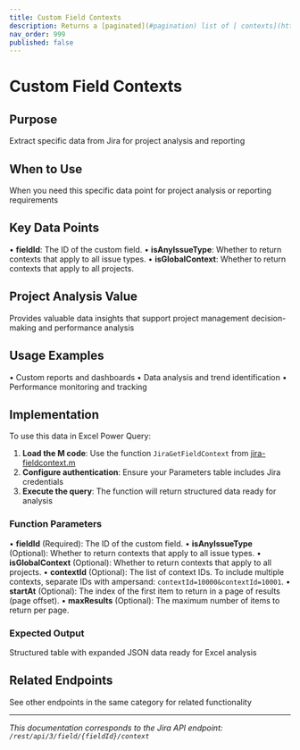 ```yaml
---
title: Custom Field Contexts
description: Returns a [paginated](#pagination) list of [ contexts](https://confluence.atlassian.com/adminjiracloud/what-are-custom-field-contexts-991923859.html) ...
nav_order: 999
published: false
---
```


# Custom Field Contexts

## Purpose
Extract specific data from Jira for project analysis and reporting

## When to Use
When you need this specific data point for project analysis or reporting requirements

## Key Data Points
• **fieldId**: The ID of the custom field.
• **isAnyIssueType**: Whether to return contexts that apply to all issue types.
• **isGlobalContext**: Whether to return contexts that apply to all projects.

## Project Analysis Value
Provides valuable data insights that support project management decision-making and performance analysis

## Usage Examples
• Custom reports and dashboards
• Data analysis and trend identification
• Performance monitoring and tracking

## Implementation
To use this data in Excel Power Query:

1. **Load the M code**: Use the function `JiraGetFieldContext` from [jira-fieldcontext.m](../assets/jira-fieldcontext.m)
2. **Configure authentication**: Ensure your Parameters table includes Jira credentials
3. **Execute the query**: The function will return structured data ready for analysis

### Function Parameters
• **fieldId** (Required): The ID of the custom field.
• **isAnyIssueType** (Optional): Whether to return contexts that apply to all issue types.
• **isGlobalContext** (Optional): Whether to return contexts that apply to all projects.
• **contextId** (Optional): The list of context IDs. To include multiple contexts, separate IDs with ampersand: `contextId=10000&contextId=10001`.
• **startAt** (Optional): The index of the first item to return in a page of results (page offset).
• **maxResults** (Optional): The maximum number of items to return per page.

### Expected Output
Structured table with expanded JSON data ready for Excel analysis

## Related Endpoints
See other endpoints in the same category for related functionality

---
*This documentation corresponds to the Jira API endpoint: `/rest/api/3/field/{fieldId}/context`*
